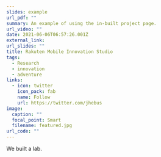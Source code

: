 ```yaml
---
slides: example
url_pdf: ""
summary: An example of using the in-built project page.
url_video: ""
date: 2021-06-06T06:57:26.001Z
external_link: 
url_slides: ""
title: Rakuten Mobile Innovation Studio
tags:
  - Research
  - innovation
  - adventure
links:
  - icon: twitter
    icon_pack: fab
    name: Follow
    url: https://twitter.com/jhebus
image:
  caption: ""
  focal_point: Smart
  filename: featured.jpg
url_code: ""
---
```

We built a lab.